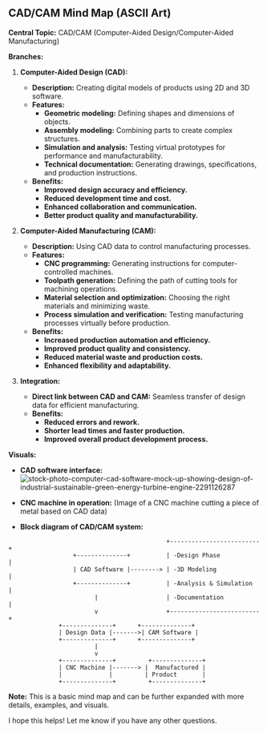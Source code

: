 ## CAD/CAM Mind Map (ASCII Art)

**Central Topic:** CAD/CAM (Computer-Aided Design/Computer-Aided Manufacturing)

**Branches:**

1. **Computer-Aided Design (CAD):**
    * **Description:** Creating digital models of products using 2D and 3D software.
    * **Features:**
        * **Geometric modeling:** Defining shapes and dimensions of objects.
        * **Assembly modeling:** Combining parts to create complex structures.
        * **Simulation and analysis:** Testing virtual prototypes for performance and manufacturability.
        * **Technical documentation:** Generating drawings, specifications, and production instructions.
    * **Benefits:**
        * **Improved design accuracy and efficiency.**
        * **Reduced development time and cost.**
        * **Enhanced collaboration and communication.**
        * **Better product quality and manufacturability.**

2. **Computer-Aided Manufacturing (CAM):**
    * **Description:** Using CAD data to control manufacturing processes.
    * **Features:**
        * **CNC programming:** Generating instructions for computer-controlled machines.
        * **Toolpath generation:** Defining the path of cutting tools for machining operations.
        * **Material selection and optimization:** Choosing the right materials and minimizing waste.
        * **Process simulation and verification:** Testing manufacturing processes virtually before production.
    * **Benefits:**
        * **Increased production automation and efficiency.**
        * **Improved product quality and consistency.**
        * **Reduced material waste and production costs.**
        * **Enhanced flexibility and adaptability.**

3. **Integration:**
    * **Direct link between CAD and CAM:** Seamless transfer of design data for efficient manufacturing.
    * **Benefits:**
        * **Reduced errors and rework.**
        * **Shorter lead times and faster production.**
        * **Improved overall product development process.**

**Visuals:**

* **CAD software interface:** ![stock-photo-computer-cad-software-mock-up-showing-design-of-industrial-sustainable-green-energy-turbine-engine-2291126287](https://github.com/djmahe4/ktu-mindmaps/assets/137691824/3e349a30-16ec-40a8-ae10-e0c719f19261)

* **CNC machine in operation:** (Image of a CNC machine cutting a piece of metal based on CAD data)
* **Block diagram of CAD/CAM system:**
```
                                            +-------------------------+ 
                  +--------------+          | -Design Phase           |  
                  | CAD Software |--------> | -3D Modeling            |
                  +--------------+          | -Analysis & Simulation  | 
                        |                   | -Documentation          |
                        v                   +-------------------------+  
              +--------------+      +--------------+
              | Design Data |------->| CAM Software |
              +--------------+      +--------------+
                        |
                        v
              +--------------+         +--------------+
              | CNC Machine |-------> |  Manufactured |
              |             |         | Product       |
              +--------------+         +--------------+
```

**Note:** This is a basic mind map and can be further expanded with more details, examples, and visuals.

I hope this helps! Let me know if you have any other questions.

